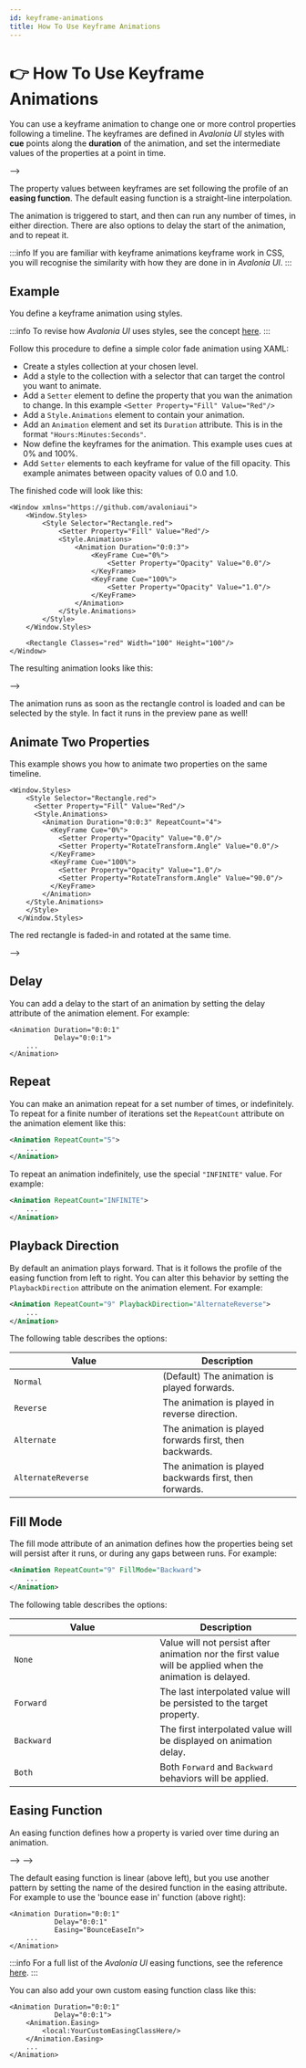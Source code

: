 ```yaml
---
id: keyframe-animations
title: How To Use Keyframe Animations
---
```



# 👉 How To Use Keyframe Animations

You can use a keyframe animation to change one or more control properties following a timeline. The keyframes are defined in _Avalonia UI_ styles with **cue** points along the **duration** of the animation, and set the intermediate values of the properties at a point in time.

<!--<!--<figure><img src="../../.gitbook/assets/image (2) (1) (4).png" alt=""><figcaption></figcaption></figure>-->-->

The property values between keyframes are set following the profile of an **easing function**. The default easing function is a straight-line interpolation.&#x20;

The animation is triggered to start, and then can run any number of times, in either direction. There are also options to delay the start of the animation, and to repeat it.

:::info
If you are familiar with keyframe animations keyframe work in CSS, you will recognise the similarity with how they are done in in _Avalonia UI_.&#x20;
:::

## Example <a href="#defining-a-keyframe-animation" id="defining-a-keyframe-animation"></a>

You define a keyframe animation using styles.&#x20;

:::info
To revise how _Avalonia UI_ uses styles, see the concept [here](../../concepts/styling.md).
:::

Follow this procedure to define a simple color fade animation using XAML:

-  Create a styles collection at your chosen level.
-  Add a style to the collection with a selector that can target the control you want to animate.
-  Add a `Setter` element to define the property that you wan the animation to change. In this example `<Setter Property="Fill" Value="Red"/>`
-  Add a `Style.Animations` element to contain your animation.
-  Add an `Animation` element and set its `Duration` attribute. This is in the format `"Hours:Minutes:Seconds"`.
-  Now define the keyframes for the animation. This example uses cues at 0% and 100%.
-  Add `Setter` elements to each keyframe for value of the fill opacity. This example animates between opacity values of 0.0 and 1.0.

The finished code will look like this: &#x20;

```
<Window xmlns="https://github.com/avaloniaui">
    <Window.Styles>
        <Style Selector="Rectangle.red">
            <Setter Property="Fill" Value="Red"/>
            <Style.Animations>
                <Animation Duration="0:0:3"> 
                    <KeyFrame Cue="0%">
                        <Setter Property="Opacity" Value="0.0"/>
                    </KeyFrame>
                    <KeyFrame Cue="100%">
                        <Setter Property="Opacity" Value="1.0"/>
                    </KeyFrame>
                </Animation>
            </Style.Animations>
        </Style>
    </Window.Styles>

    <Rectangle Classes="red" Width="100" Height="100"/>
</Window>
```

The resulting animation looks like this:

<!--<!--<figure><img src="../../.gitbook/assets/anim1 (1).gif" alt=""><figcaption></figcaption></figure>-->-->

The animation runs as soon as the rectangle control is loaded and can be selected by the style. In fact it runs in the preview pane as well!&#x20;

## Animate Two Properties <a href="#triggering-animations" id="triggering-animations"></a>

This example shows you how to animate two properties on the same timeline.&#x20;

```markup
<Window.Styles>
    <Style Selector="Rectangle.red">
      <Setter Property="Fill" Value="Red"/>
      <Style.Animations>
        <Animation Duration="0:0:3" RepeatCount="4">
          <KeyFrame Cue="0%">
            <Setter Property="Opacity" Value="0.0"/>
            <Setter Property="RotateTransform.Angle" Value="0.0"/>
          </KeyFrame>
          <KeyFrame Cue="100%"> 
            <Setter Property="Opacity" Value="1.0"/>
            <Setter Property="RotateTransform.Angle" Value="90.0"/>
          </KeyFrame>
        </Animation> 
    </Style.Animations>
    </Style>
  </Window.Styles>
```

The red rectangle is faded-in and rotated at the same time.

<!--<!--<figure><img src="../../.gitbook/assets/anim2.gif" alt=""><figcaption></figcaption></figure>-->-->

## Delay <a href="#delay" id="delay"></a>

You can add a delay to the start of an animation by setting the delay attribute of the animation element. For example:

```markup
<Animation Duration="0:0:1"
           Delay="0:0:1"> 
    ...
</Animation>
```

## Repeat <a href="#repeat" id="repeat"></a>

You can make an animation repeat for a set number of times, or indefinitely. To repeat for a finite number of iterations set the `RepeatCount` attribute on the animation element like this:

```xml
<Animation RepeatCount="5">
    ...
</Animation>
```

To repeat an animation indefinitely, use the special  `"INFINITE"` value. For example:

```xml
<Animation RepeatCount="INFINITE">
    ...
</Animation>
```

## Playback Direction <a href="#playback-direction" id="playback-direction"></a>

By default an animation plays forward. That is it follows the profile of the easing function from left to right. You can alter this behavior by setting the `PlaybackDirection` attribute on the animation element. For example:

```xml
<Animation RepeatCount="9" PlaybackDirection="AlternateReverse">
    ...
</Animation>
```

The following table describes the options:

<table><thead><tr><th width="245">Value</th><th>Description</th></tr></thead><tbody><tr><td><code>Normal</code></td><td>(Default) The animation is played forwards.</td></tr><tr><td><code>Reverse</code></td><td>The animation is played in reverse direction.</td></tr><tr><td><code>Alternate</code></td><td>The animation is played forwards first, then backwards.</td></tr><tr><td><code>AlternateReverse</code></td><td>The animation is played backwards first, then forwards.</td></tr></tbody></table>

## Fill Mode <a href="#value-fill-modes" id="value-fill-modes"></a>

The fill mode attribute of an animation defines how the properties being set will persist after it runs, or during any gaps between runs. For example:

```xml
<Animation RepeatCount="9" FillMode="Backward">
    ...
</Animation>
```

The following table describes the options:

<table><thead><tr><th width="240">Value</th><th>Description</th></tr></thead><tbody><tr><td><code>None</code></td><td>Value will not persist after animation nor the first value will be applied when the animation is delayed.</td></tr><tr><td><code>Forward</code></td><td>The last interpolated value will be persisted to the target property.</td></tr><tr><td><code>Backward</code></td><td>The first interpolated value will be displayed on animation delay.</td></tr><tr><td><code>Both</code></td><td>Both <code>Forward</code> and <code>Backward</code> behaviors will be applied.</td></tr></tbody></table>

## Easing Function <a href="#easings" id="easings"></a>

An easing function defines how a property is varied over time during an animation.

<div>

<!--<!--<figure><img src="../../.gitbook/assets/image (72).png" alt=""><figcaption></figcaption></figure>-->-->

 

<!--<!--<figure><img src="../../.gitbook/assets/image (76).png" alt=""><figcaption></figcaption></figure>-->-->

</div>

The default easing function is linear (above left), but you use another pattern by setting the name of the desired function in the easing attribute. For example to use the 'bounce ease in' function (above right):&#x20;

```markup
<Animation Duration="0:0:1"
           Delay="0:0:1"
           Easing="BounceEaseIn"> 
    ...
</Animation>
```

:::info
For a full list of the _Avalonia UI_ easing functions, see the reference [here](../../reference/animation-settings.md).
:::

You can also add your own custom easing function class like this:

```markup
<Animation Duration="0:0:1"
           Delay="0:0:1">
    <Animation.Easing>
        <local:YourCustomEasingClassHere/>
    </Animation.Easing> 
    ...
</Animation>
```
